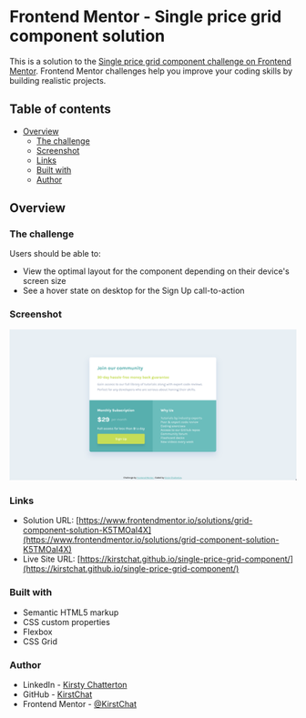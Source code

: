 # Frontend Mentor - Single price grid component solution

This is a solution to the [Single price grid component challenge on Frontend Mentor](https://www.frontendmentor.io/challenges/single-price-grid-component-5ce41129d0ff452fec5abbbc). Frontend Mentor challenges help you improve your coding skills by building realistic projects.

## Table of contents

- [Overview](#overview)
  - [The challenge](#the-challenge)
  - [Screenshot](#screenshot)
  - [Links](#links)
  - [Built with](#built-with)
  - [Author](#author)

## Overview

### The challenge

Users should be able to:

- View the optimal layout for the component depending on their device's screen size
- See a hover state on desktop for the Sign Up call-to-action

### Screenshot

![Desktop Screenshot](./images/desktop-screenshot.png)

### Links

- Solution URL: [https://www.frontendmentor.io/solutions/grid-component-solution-K5TMOaI4X](https://www.frontendmentor.io/solutions/grid-component-solution-K5TMOaI4X)
- Live Site URL: [https://kirstchat.github.io/single-price-grid-component/](https://kirstchat.github.io/single-price-grid-component/)

### Built with

- Semantic HTML5 markup
- CSS custom properties
- Flexbox
- CSS Grid

### Author

- LinkedIn - [Kirsty Chatterton](https://www.linkedin.com/in/kirsty-c-154781a4/)
- GitHub - [KirstChat](https://github.com/KirstChat)
- Frontend Mentor - [@KirstChat](https://www.frontendmentor.io/profile/KirstChat)
